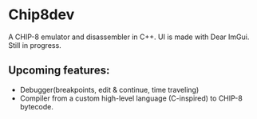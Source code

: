 # Chip8dev

A CHIP-8 emulator and disassembler in C++. UI is made with Dear ImGui. Still in progress.

## Upcoming features:
- Debugger(breakpoints, edit & continue, time traveling)
- Compiler from a custom high-level language (C-inspired) to CHIP-8 bytecode.
